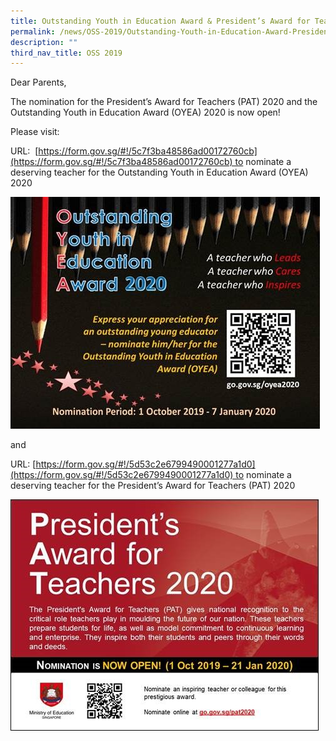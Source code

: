 ```yaml
---
title: Outstanding Youth in Education Award & President’s Award for Teachers 2020
permalink: /news/OSS-2019/Outstanding-Youth-in-Education-Award-Presidents-Award-for-Teachers-2020/
description: ""
third_nav_title: OSS 2019
---
```

Dear Parents,

The nomination for the President’s Award for Teachers (PAT) 2020 and the Outstanding Youth in Education Award (OYEA) 2020 is now open! 

Please visit:

URL:  [https://form.gov.sg/#!/5c7f3ba48586ad00172760cb](https://form.gov.sg/#!/5c7f3ba48586ad00172760cb) to nominate a deserving teacher for the Outstanding Youth in Education Award (OYEA) 2020

![](/images/News%20and%20Announcements/2019/Outstanding%20&%20Presidents%20Award/O1.jpg)

and

URL: [https://form.gov.sg/#!/5d53c2e6799490001277a1d0](https://form.gov.sg/#!/5d53c2e6799490001277a1d0) to nominate a deserving teacher for the President’s Award for Teachers (PAT) 2020

![](/images/News%20and%20Announcements/2019/Outstanding%20&%20Presidents%20Award/O2.jpg)
